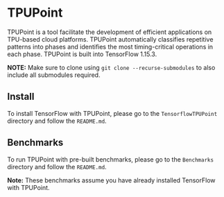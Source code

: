 # TPUPoint


TPUPoint is a tool facilitate the development of efficient applications on TPU-based cloud platforms. 
TPUPoint automatically classifies repetitive patterns into phases and identifies the most timing-critical operations in each phase.
TPUPoint is built into TensorFlow 1.15.3.

**NOTE:** Make sure to clone using `git clone --recurse-submodules` to also include all submodules required.

## Install

To install TensorFlow with TPUPoint, please go to the `TensorflowTPUPoint` directory and follow the `README.md`.

## Benchmarks

To run TPUPoint with pre-built benchmarks, please go to the `Benchmarks` directory and follow the `README.md`.

**Note:** These benchmarks assume you have already installed TensorFlow with TPUPoint.
